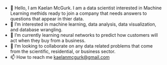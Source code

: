 - 👋 Hello, I am Kaelan McGurk. I am a data scientist interested in Machine Learning methids ready to join a company that needs answers to questions that appear in thier data. 
- 👀 I’m interested in machine learning, data analysis, data visualization, and database wrangling.
- 🌱 I’m currently learning neural networks to predict how customers will act when they buy from a business. 
- 💞️ I’m looking to collaborate on any data related problems that come from the scientific, residential, or business sector. 
- 📫 How to reach me kaelanmcgurk@gmail.com

<!---
kaelanmcgurk/kaelanmcgurk is a ✨ special ✨ repository because its `README.md` (this file) appears on your GitHub profile.
You can click the Preview link to take a look at your changes.
--->
